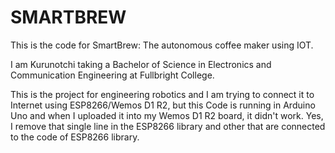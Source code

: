 # SMARTBREW
This is the code for SmartBrew: The autonomous coffee maker using IOT.

I am Kurunotchi taking a Bachelor of Science in Electronics and Communication Engineering at Fullbright College. 

This is the project for engineering robotics and I am trying to connect it to Internet using ESP8266/Wemos D1 R2, but this Code is running in Arduino Uno and when I uploaded it into my Wemos D1 R2 board, it didn't work. Yes, I remove that single line in the ESP8266 library and other that are connected to the code of ESP8266 library.
